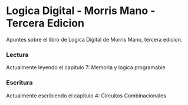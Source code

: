 # Logica Digital - Morris Mano - Tercera Edicion
Apuntes sobre el libro de Logica Digital de Morris Mano, tercera edicion.

### Lectura
Actualmente leyendo el capitulo 7: Memoria y logica programable

### Escritura
Actualmente escribiendo el capitulo 4: Circuitos Combinacionales

